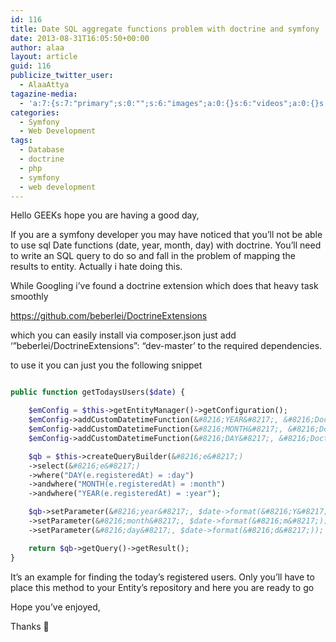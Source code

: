 ```yaml
---
id: 116
title: Date SQL aggregate functions problem with doctrine and symfony
date: 2013-08-31T16:05:50+00:00
author: alaa
layout: article
guid: 116
publicize_twitter_user:
  - AlaaAttya
tagazine-media:
  - 'a:7:{s:7:"primary";s:0:"";s:6:"images";a:0:{}s:6:"videos";a:0:{}s:11:"image_count";i:0;s:6:"author";s:8:"30373923";s:7:"blog_id";s:8:"30897336";s:9:"mod_stamp";s:19:"2013-08-31 16:05:50";}'
categories:
  - Symfony
  - Web Development
tags:
  - Database
  - doctrine
  - php
  - symfony
  - web development
---
```

Hello GEEKs hope you are having a good day,

If you are a symfony developer you may have noticed that you&#8217;ll not be able to use sql Date functions (date, year, month, day) with doctrine. You&#8217;ll need to write an SQL query to do so and fall in the problem of mapping the results to entity. Actually i hate doing this.

While Googling i&#8217;ve found a doctrine extension which does that heavy task smoothly

https://github.com/beberlei/DoctrineExtensions

which you can easily install via composer.json just add &#8216;&#8221;beberlei/DoctrineExtensions&#8221;: &#8220;dev-master&#8217; to the required dependencies.

to use it you can just you the following snippet

```php

public function getTodaysUsers($date) {

	$emConfig = $this->getEntityManager()->getConfiguration();  
	$emConfig->addCustomDatetimeFunction(&#8216;YEAR&#8217;, &#8216;DoctrineExtensions\Query\Mysql\Year&#8217;);  
	$emConfig->addCustomDatetimeFunction(&#8216;MONTH&#8217;, &#8216;DoctrineExtensions\Query\Mysql\Month&#8217;);  
	$emConfig->addCustomDatetimeFunction(&#8216;DAY&#8217;, &#8216;DoctrineExtensions\Query\Mysql\Day&#8217;);

	$qb = $this->createQueryBuilder(&#8216;e&#8217;)  
	->select(&#8216;e&#8217;)  
	->where("DAY(e.registeredAt) = :day")  
	->andwhere("MONTH(e.registeredAt) = :month")  
	->andwhere("YEAR(e.registeredAt) = :year");

	$qb->setParameter(&#8216;year&#8217;, $date->format(&#8216;Y&#8217;))  
	->setParameter(&#8216;month&#8217;, $date->format(&#8216;m&#8217;))  
	->setParameter(&#8216;day&#8217;, $date->format(&#8216;d&#8217;));

	return $qb->getQuery()->getResult();  
}  
``` 

It&#8217;s an example for finding the today&#8217;s registered users. Only you&#8217;ll have to place this method to your Entity&#8217;s repository and here you are ready to go

Hope you&#8217;ve enjoyed,

Thanks 🙂
